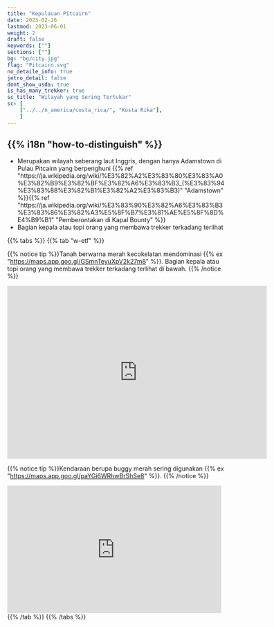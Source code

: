 ```yaml
---
title: "Kepulauan Pitcairn"
date: 2023-02-26
lastmod: 2023-06-01
weight: 2
draft: false
keywords: [""]
sections: [""]
bg: "bg/city.jpg"
flag: "Pitcairn.svg"
no_detaile_info: true
jetro_detail: false
dont_show_usda: true
is_has_many_trekker: true
sc_title: "Wilayah yang Sering Tertukar"
sc: [
    ["../../n_america/costa_rica/", "Kosta Rika"],
    ]
---
```


<div class="main-desciption country-description">
    <h2 class="section-title">{{% i18n "how-to-distinguish" %}}</h2>
    <ul class="rule-list">
        <li>Merupakan wilayah seberang laut Inggris, dengan hanya Adamstown di Pulau Pitcairn yang berpenghuni {{% ref "https://ja.wikipedia.org/wiki/%E3%82%A2%E3%83%80%E3%83%A0%E3%82%B9%E3%82%BF%E3%82%A6%E3%83%B3_(%E3%83%94%E3%83%88%E3%82%B1%E3%82%A2%E3%83%B3)" "Adamstown" %}}{{% ref "https://ja.wikipedia.org/wiki/%E3%83%90%E3%82%A6%E3%83%B3%E3%83%86%E3%82%A3%E5%8F%B7%E3%81%AE%E5%8F%8D%E4%B9%B1" "Pemberontakan di Kapal Bounty" %}}</li>
        <li>Bagian kepala atau topi orang yang membawa trekker terkadang terlihat</li>
    </ul>
</div>

{{% tabs %}}
{{% tab "w-etf" %}}

{{% notice tip %}}Tanah berwarna merah kecokelatan mendominasi {{% ex "https://maps.app.goo.gl/GSmnTeyuXpV2k27m8" %}}. Bagian kepala atau topi orang yang membawa trekker terkadang terlihat di bawah.
{{% /notice %}}
<div class="googlemap-if">
<iframe src="https://www.google.com/maps/embed?pb=!4v1695731793381!6m8!1m7!1sEoNne5DJvhdNkbzxzWPMyQ!2m2!1d-25.06773286507657!2d-130.1080771747584!3f145.27646300043733!4f-52.96307466727981!5f0.4000000000000002" width="600" height="400" style="border:0;" allowfullscreen="" loading="lazy" referrerpolicy="no-referrer-when-downgrade"></iframe>
</div>

{{% notice tip %}}Kendaraan berupa buggy merah sering digunakan {{% ex "https://maps.app.goo.gl/paYGi6WRhwBrShSe8" %}}.
{{% /notice %}}
<div class="googlemap-if">
<iframe src="https://www.google.com/maps/embed?pb=!4v1686018117236!6m8!1m7!1sRP1OlgvCG-yBATpiP4zzgQ!2m2!1d-25.06878019670753!2d-130.0960184171982!3f232.26171080623598!4f-16.976671611022482!5f0.7820865974627469" width="495" height="295" style="border:0;" allowfullscreen="" loading="lazy" referrerpolicy="no-referrer-when-downgrade"></iframe>
</div>
{{% /tab  %}}
{{% /tabs  %}}